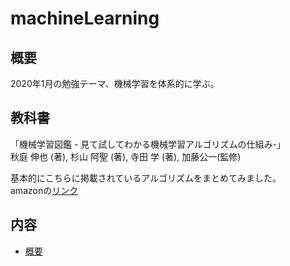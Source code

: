 # machineLearning
## 概要
2020年1月の勉強テーマ、機械学習を体系的に学ぶ。

## 教科書
「機械学習図鑑 - 見て試してわかる機械学習アルゴリズムの仕組み-」<br>
秋庭 伸也 (著), 杉山 阿聖 (著), 寺田 学  (著), 加藤公一(監修)

基本的にこちらに掲載されているアルゴリズムをまとめてみました。<br>
amazonの[リンク](https://www.amazon.co.jp/%E8%A6%8B%E3%81%A6%E8%A9%A6%E3%81%97%E3%81%A6%E3%82%8F%E3%81%8B%E3%82%8B%E6%A9%9F%E6%A2%B0%E5%AD%A6%E7%BF%92%E3%82%A2%E3%83%AB%E3%82%B4%E3%83%AA%E3%82%BA%E3%83%A0%E3%81%AE%E4%BB%95%E7%B5%84%E3%81%BF-%E6%A9%9F%E6%A2%B0%E5%AD%A6%E7%BF%92%E5%9B%B3%E9%91%91-%E7%A7%8B%E5%BA%AD-%E4%BC%B8%E4%B9%9F-ebook/dp/B07KPSJKH8)

## 内容
- [概要](https://github.com/NamikoToriyama/machineLearning/blob/master/about.md)
